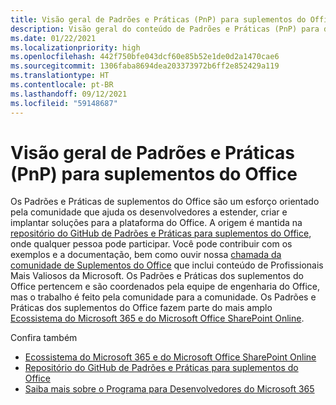 ```yaml
---
title: Visão geral de Padrões e Práticas (PnP) para suplementos do Office
description: Visão geral do conteúdo de Padrões e Práticas (PnP) para desenvolvedores suplementos do Office.
ms.date: 01/22/2021
ms.localizationpriority: high
ms.openlocfilehash: 442f750bfe043dcf60e85b52e1de0d2a1470cae6
ms.sourcegitcommit: 1306faba8694dea203373972b6ff2e852429a119
ms.translationtype: HT
ms.contentlocale: pt-BR
ms.lasthandoff: 09/12/2021
ms.locfileid: "59148687"
---
```

# <a name="overview-of-patterns-and-practices-pnp-for-office-add-ins"></a>Visão geral de Padrões e Práticas (PnP) para suplementos do Office

Os Padrões e Práticas de suplementos do Office são um esforço orientado pela comunidade que ajuda os desenvolvedores a estender, criar e implantar soluções para a plataforma do Office. A origem é mantida na [repositório do GitHub de Padrões e Práticas para suplementos do Office](https://github.com/OfficeDev/PnP-OfficeAddins), onde qualquer pessoa pode participar. Você pode contribuir com os exemplos e a documentação, bem como ouvir nossa [chamada da comunidade de Suplementos do Office](https://pnp.github.io/#community) que inclui conteúdo de Profissionais Mais Valiosos da Microsoft. Os Padrões e Práticas dos suplementos do Office pertencem e são coordenados pela equipe de engenharia do Office, mas o trabalho é feito pela comunidade para a comunidade. Os Padrões e Práticas dos suplementos do Office fazem parte do mais amplo [Ecossistema do Microsoft 365 e do Microsoft Office SharePoint Online](https://developer.microsoft.com/office/blogs/microsoft-365-sharepoint-ecosystem-pnp-august-2020-update/).

Confira também
- [Ecossistema do Microsoft 365 e do Microsoft Office SharePoint Online](https://developer.microsoft.com/office/blogs/microsoft-365-sharepoint-ecosystem-pnp-august-2020-update/)
- [Repositório do GitHub de Padrões e Práticas para suplementos do Office](https://github.com/OfficeDev/PnP-OfficeAddins)
- [Saiba mais sobre o Programa para Desenvolvedores do Microsoft 365](https://developer.microsoft.com/microsoft-365/dev-program)
